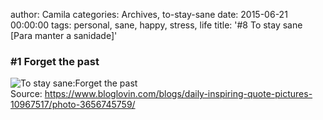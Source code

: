 author: Camila
categories: Archives, to-stay-sane
date: 2015-06-21 00:00:00
tags: personal, sane, happy, stress, life
title: '#8 To stay sane [Para manter a sanidade]'


<h3>#1 Forget the past</h3>

<img title="To stay sane: Forget the past" alt="To stay sane:Forget the past" src="/assets/images/to-stay-sane-8.jpg" /><br>
Source: <a href="https://www.bloglovin.com/blogs/daily-inspiring-quote-pictures-10967517/photo-3656745759/" target="_blank">https://www.bloglovin.com/blogs/daily-inspiring-quote-pictures-10967517/photo-3656745759/</a><br>
